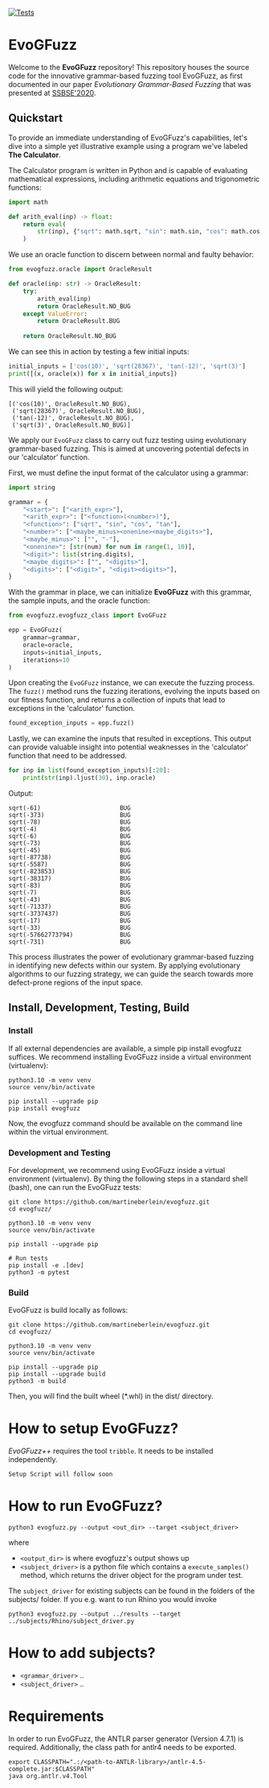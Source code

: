 [![Tests](https://github.com/martineberlein/evogfuzzplusplus/actions/workflows/test_evogfuzz.yml/badge.svg)](https://github.com/martineberlein/evogfuzzplusplus/actions/workflows/test_evogfuzz.yml)
&nbsp;

# EvoGFuzz

Welcome to the **EvoGFuzz** repository! This repository houses the source code for the innovative grammar-based fuzzing tool EvoGFuzz, as first documented in our paper _Evolutionary Grammar-Based Fuzzing_ that was presented at [SSBSE'2020](http://ssbse2020.di.uniba.it/).

## Quickstart

To provide an immediate understanding of EvoGFuzz's capabilities, let's dive into a simple yet illustrative example using a program we've labeled **The Calculator**.

The Calculator program is written in Python and is capable of evaluating mathematical expressions, including arithmetic equations and trigonometric functions:

```python
import math

def arith_eval(inp) -> float:
    return eval(
        str(inp), {"sqrt": math.sqrt, "sin": math.sin, "cos": math.cos, "tan": math.tan}
    )
```

We use an oracle function to discern between normal and faulty behavior:

```python 
from evogfuzz.oracle import OracleResult

def oracle(inp: str) -> OracleResult:
    try:
        arith_eval(inp)
        return OracleResult.NO_BUG
    except ValueError:
        return OracleResult.BUG
    
    return OracleResult.NO_BUG
``` 

We can see this in action by testing a few initial inputs:

```python
initial_inputs = ['cos(10)', 'sqrt(28367)', 'tan(-12)', 'sqrt(3)']
print([(x, oracle(x)) for x in initial_inputs])
```

This will yield the following output:

```
[('cos(10)', OracleResult.NO_BUG),
 ('sqrt(28367)', OracleResult.NO_BUG),
 ('tan(-12)', OracleResult.NO_BUG),
 ('sqrt(3)', OracleResult.NO_BUG)]
```

We apply our `EvoGFuzz` class to carry out fuzz testing using evolutionary grammar-based fuzzing. This is aimed at uncovering potential defects in our 'calculator' function.

First, we must define the input format of the calculator using a grammar:

```python
import string

grammar = {
    "<start>": ["<arith_expr>"],
    "<arith_expr>": ["<function>(<number>)"],
    "<function>": ["sqrt", "sin", "cos", "tan"],
    "<number>": ["<maybe_minus><onenine><maybe_digits>"],
    "<maybe_minus>": ["", "-"],
    "<onenine>": [str(num) for num in range(1, 10)],
    "<digit>": list(string.digits),
    "<maybe_digits>": ["", "<digits>"],
    "<digits>": ["<digit>", "<digit><digits>"],
}
```

With the grammar in place, we can initialize **EvoGFuzz** with this grammar, the sample inputs, and the oracle function:

```python
from evogfuzz.evogfuzz_class import EvoGFuzz

epp = EvoGFuzz(
    grammar=grammar,
    oracle=oracle,
    inputs=initial_inputs,
    iterations=10
)
```

Upon creating the `EvoGFuzz` instance, we can execute the fuzzing process. The `fuzz()` method runs the fuzzing iterations, evolving the inputs based on our fitness function, and returns a collection of inputs that lead to exceptions in the 'calculator' function.

```python
found_exception_inputs = epp.fuzz()
```

Lastly, we can examine the inputs that resulted in exceptions.
This output can provide valuable insight into potential weaknesses in the 'calculator' function that need to be addressed.

```python
for inp in list(found_exception_inputs)[:20]:
    print(str(inp).ljust(30), inp.oracle)
```

Output:

````
sqrt(-61)                      BUG
sqrt(-373)                     BUG
sqrt(-78)                      BUG
sqrt(-4)                       BUG
sqrt(-6)                       BUG
sqrt(-73)                      BUG
sqrt(-45)                      BUG
sqrt(-87738)                   BUG
sqrt(-5587)                    BUG
sqrt(-823853)                  BUG
sqrt(-38317)                   BUG
sqrt(-83)                      BUG
sqrt(-7)                       BUG
sqrt(-43)                      BUG
sqrt(-71337)                   BUG
sqrt(-3737437)                 BUG
sqrt(-17)                      BUG
sqrt(-33)                      BUG
sqrt(-57662773794)             BUG
sqrt(-731)                     BUG
````

This process illustrates the power of evolutionary grammar-based fuzzing in identifying new defects within our system.
By applying evolutionary algorithms to our fuzzing strategy, we can guide the search towards more defect-prone regions of the input space.

## Install, Development, Testing, Build

### Install
If all external dependencies are available, a simple pip install evogfuzz suffices.
We recommend installing EvoGFuzz inside a virtual environment (virtualenv):

```
python3.10 -m venv venv
source venv/bin/activate

pip install --upgrade pip
pip install evogfuzz
```

Now, the evogfuzz command should be available on the command line within the virtual environment.

### Development and Testing

For development, we recommend using EvoGFuzz inside a virtual environment (virtualenv).
By thing the following steps in a standard shell (bash), one can run the EvoGFuzz tests:

```
git clone https://github.com/martineberlein/evogfuzz.git
cd evogfuzz/

python3.10 -m venv venv
source venv/bin/activate

pip install --upgrade pip

# Run tests
pip install -e .[dev]
python3 -m pytest
```

### Build

EvoGFuzz is build locally as follows:

```
git clone https://github.com/martineberlein/evogfuzz.git
cd evogfuzz/

python3.10 -m venv venv
source venv/bin/activate

pip install --upgrade pip
pip install --upgrade build
python3 -m build
```

Then, you will find the built wheel (*.whl) in the dist/ directory.

# How to setup EvoGFuzz?

_EvoGFuzz++_ requires the tool `tribble`. It needs to be installed independently.

```
Setup Script will follow soon
```

# How to run EvoGFuzz?


```
python3 evogfuzz.py --output <out_dir> --target <subject_driver>
```

where
* `<output_dir>` is where evogfuzz's output shows up
* `<subject_driver>` is a python file which contains a ``execute_samples()`` method,
  which returns the driver object for the program under test.

The ``subject_driver`` for existing subjects can be found in the folders of the subjects/ folder.
If you e.g. want to run Rhino you would invoke

```
python3 evogfuzz.py --output ../results --target ../subjects/Rhino/subject_driver.py
```

# How to add subjects?

* `<grammar_driver>` ..
* `<subject_driver>` ..

# Requirements

In order to run EvoGFuzz, the ANTLR parser generator (Version 4.7.1) is required.
Additionally, the class path for antlr4 needs to be exported.

```
export CLASSPATH=".:/<path-to-ANTLR-library>/antlr-4.5-complete.jar:$CLASSPATH"
java org.antlr.v4.Tool
```
